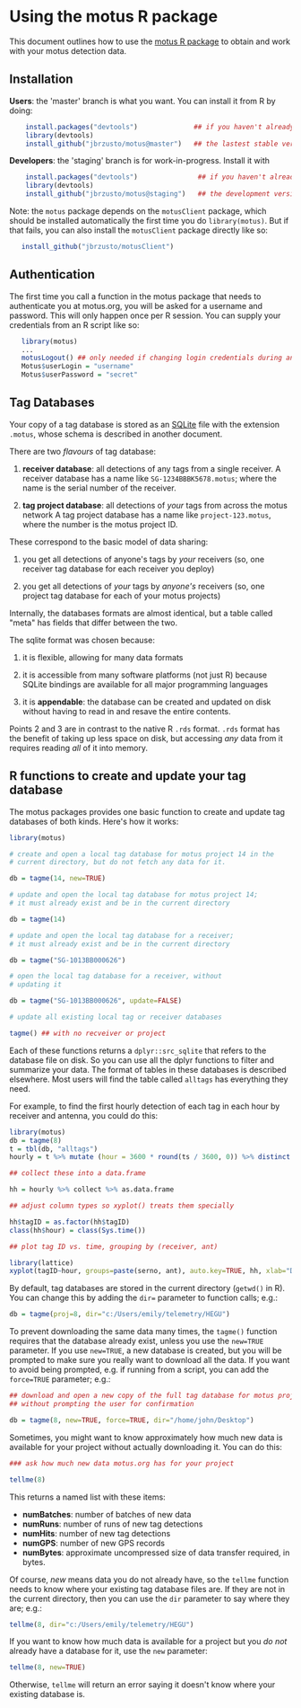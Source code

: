 # Using the motus R package #

This document outlines how to use the
[motus R package](https://github.com/jbrzusto/motus) to obtain and
work with your motus detection data.

## Installation ##

**Users**: the 'master' branch is what you want.  You can install it
from R by doing:
```R
    install.packages("devtools")              ## if you haven't already done this
    library(devtools)
    install_github("jbrzusto/motus@master")   ## the lastest stable version
```

**Developers**: the 'staging' branch is for work-in-progress.  Install it with
```R
    install.packages("devtools")               ## if you haven't already done this
    library(devtools)
    install_github("jbrzusto/motus@staging")   ## the development version
```

Note: the `motus` package depends on the `motusClient` package, which should be
installed automatically the first time you do `library(motus)`.  But if that
fails, you can also install the `motusClient` package directly like so:

```R
   install_github("jbrzusto/motusClient")
```

## Authentication ##

The first time you call a function in the motus package that needs to
authenticate you at motus.org, you will be asked for a username and
password.  This will only happen once per R session.  You can supply
your credentials from an R script like so:

```R
   library(motus)
   ...
   motusLogout() ## only needed if changing login credentials during an R session
   Motus$userLogin = "username"
   Motus$userPassword = "secret"
```

## Tag Databases ##

Your copy of a tag database is stored as an [SQLite](http://www.sqlite.org)
file with the extension `.motus`, whose schema is described in another
document.

There are two *flavours* of tag database:

1. **receiver database**: all detections of any tags from a single receiver.
A receiver database has a name like `SG-1234BBBK5678.motus`; where the name
is the serial number of the receiver.

1. **tag project database**: all detections of *your* tags from across the motus network
A tag project database has a name like `project-123.motus`, where the number
is the motus project ID.

These correspond to the basic model of data sharing:

1. you get all detections of anyone's tags by *your* receivers (so, one receiver tag database
for each receiver you deploy)

1. you get all detections of *your* tags by *anyone's* receivers (so, one project tag database
for each of your motus projects)

Internally, the databases formats are almost identical, but a table called "meta" has fields
that differ between the two.

The sqlite format was chosen because:

1. it is flexible, allowing for many data formats

1. it is accessible from many software platforms (not just R) because SQLite bindings are
available for all major programming languages

1. it is **appendable**: the database can be created and updated on disk without
having to read in and resave the entire contents.

Points 2 and 3 are in contrast to the native R `.rds` format.  `.rds` format has the benefit
of taking up less space on disk, but accessing *any* data from it requires reading *all* of it
into memory.

## R functions to create and update your tag database ##

The motus packages provides one basic function to create and update
tag databases of both kinds.  Here's how it works:

```R
library(motus)

# create and open a local tag database for motus project 14 in the
# current directory, but do not fetch any data for it.

db = tagme(14, new=TRUE)

# update and open the local tag database for motus project 14;
# it must already exist and be in the current directory

db = tagme(14)

# update and open the local tag database for a receiver;
# it must already exist and be in the current directory

db = tagme("SG-1013BB000626")

# open the local tag database for a receiver, without
# updating it

db = tagme("SG-1013BB000626", update=FALSE)

# update all existing local tag or receiver databases

tagme() ## with no recveiver or project

```
Each of these functions returns a `dplyr::src_sqlite` that refers to the
database file on disk.  So you can use all the dplyr functions to
filter and summarize your data.  The format of tables in these databases
is described elsewhere.  Most users will find the table called `alltags`
has everything they need.

For example, to find the first hourly detection of each tag in each hour
by receiver and antenna, you could do this:

```R
library(motus)
db = tagme(8)
t = tbl(db, "alltags")
hourly = t %>% mutate (hour = 3600 * round(ts / 3600, 0)) %>% distinct (serno, ant, tagID, hour)

## collect these into a data.frame

hh = hourly %>% collect %>% as.data.frame

## adjust column types so xyplot() treats them specially

hh$tagID = as.factor(hh$tagID)
class(hh$hour) = class(Sys.time())

## plot tag ID vs. time, grouping by (receiver, ant)

library(lattice)
xyplot(tagID~hour, groups=paste(serno, ant), auto.key=TRUE, hh, xlab="Date (GMT)", ylab="motus tag ID")
```

By default, tag databases are stored in the current directory (`getwd()` in R).
You can change this by adding the `dir=` parameter to function calls; e.g.:

```R
db = tagme(proj=8, dir="c:/Users/emily/telemetry/HEGU")
```

To prevent downloading the same data many times, the `tagme()` function requires
that the database already exist, unless you use the `new=TRUE` parameter.
If you use `new=TRUE`, a new database is created, but you will be prompted
to make sure you really want to download all the data.  If you want to
avoid being prompted, e.g. if running from a script, you can add the `force=TRUE`
parameter; e.g.:

```R
## download and open a new copy of the full tag database for motus project 14,
## without prompting the user for confirmation

db = tagme(8, new=TRUE, force=TRUE, dir="/home/john/Desktop")
```

Sometimes, you might want to know approximately how much new data is available
for your project without actually downloading it.  You can do this:

```R
### ask how much new data motus.org has for your project

tellme(8)
```
This returns a named list with these items:

 - **numBatches**: number of batches of new data
 - **numRuns**: number of runs of new tag detections
 - **numHits**: number of new tag detections
 - **numGPS**: number of new GPS records
 - **numBytes**: approximate uncompressed size of data transfer required, in bytes.

Of course, *new* means data you do not already have, so the `tellme` function
needs to know where your existing tag database files are.  If they are not in the
current directory, then you can use the `dir` parameter to say where they are; e.g.:

```R
tellme(8, dir="c:/Users/emily/telemetry/HEGU")
```

If you want to know how much data is available for a project but you *do not* already
have a database for it, use the `new` parameter:

```R
tellme(8, new=TRUE)
```
Otherwise, `tellme` will return an error saying it doesn't know where your existing
database is.
